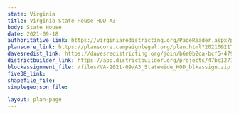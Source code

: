 ```yaml
---
state: Virginia
title: Virginia State House HOD A3
body: State House
date: 2021-09-18
authoritative_link: https://virginiaredistricting.org/PageReader.aspx?page=2021PlanData
planscore_link: https://planscore.campaignlegal.org/plan.html?20210921T024804.653650899Z
davesredist_link: https://davesredistricting.org/join/b6e0b2ca-bcf5-4793-8631-f43993668f73
districtbuilder_link: https://app.districtbuilder.org/projects/47bc1277-6bca-42e4-837f-efd7332695ed
blockassignment_file: /files/VA-2021-09/A3_Statewide_HOD_blkassign.zip
five38_link:
shapefile_file:
simplegeojson_file:

layout: plan-page
---
```

